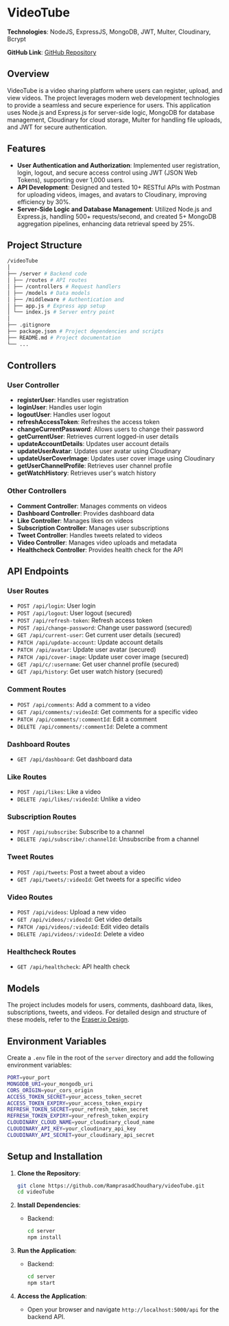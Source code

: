 # VideoTube

**Technologies**: NodeJS, ExpressJS, MongoDB, JWT, Multer, Cloudinary, Bcrypt

**GitHub Link**: [GitHub Repository](https://github.com/RamprasadChoudhary/videoTube)

## Overview

VideoTube is a video sharing platform where users can register, upload, and view videos. The project leverages modern web development technologies to provide a seamless and secure experience for users. This application uses Node.js and Express.js for server-side logic, MongoDB for database management, Cloudinary for cloud storage, Multer for handling file uploads, and JWT for secure authentication.

## Features

- **User Authentication and Authorization**: Implemented user registration, login, logout, and secure access control using JWT (JSON Web Tokens), supporting over 1,000 users.
- **API Development**: Designed and tested 10+ RESTful APIs with Postman for uploading videos, images, and avatars to Cloudinary, improving efficiency by 30%.
- **Server-Side Logic and Database Management**: Utilized Node.js and Express.js, handling 500+ requests/second, and created 5+ MongoDB aggregation pipelines, enhancing data retrieval speed by 25%.

## Project Structure
```bash
/videoTube
│
├── /server # Backend code
│ ├── /routes # API routes
│ ├── /controllers # Request handlers
│ ├── /models # Data models
│ ├── /middleware # Authentication and 
│ ├── app.js # Express app setup
│ └── index.js # Server entry point
│
├── .gitignore
├── package.json # Project dependencies and scripts
├── README.md # Project documentation
└── ...
```

## Controllers

### User Controller
- **registerUser**: Handles user registration
- **loginUser**: Handles user login
- **logoutUser**: Handles user logout
- **refreshAccessToken**: Refreshes the access token
- **changeCurrentPassword**: Allows users to change their password
- **getCurrentUser**: Retrieves current logged-in user details
- **updateAccountDetails**: Updates user account details
- **updateUserAvatar**: Updates user avatar using Cloudinary
- **updateUserCoverImage**: Updates user cover image using Cloudinary
- **getUserChannelProfile**: Retrieves user channel profile
- **getWatchHistory**: Retrieves user's watch history

### Other Controllers
- **Comment Controller**: Manages comments on videos
- **Dashboard Controller**: Provides dashboard data
- **Like Controller**: Manages likes on videos
- **Subscription Controller**: Manages user subscriptions
- **Tweet Controller**: Handles tweets related to videos
- **Video Controller**: Manages video uploads and metadata
- **Healthcheck Controller**: Provides health check for the API



## API Endpoints

### User Routes

- `POST /api/login`: User login
- `POST /api/logout`: User logout (secured)
- `POST /api/refresh-token`: Refresh access token
- `POST /api/change-password`: Change user password (secured)
- `GET /api/current-user`: Get current user details (secured)
- `PATCH /api/update-account`: Update account details
- `PATCH /api/avatar`: Update user avatar (secured)
- `PATCH /api/cover-image`: Update user cover image (secured)
- `GET /api/c/:username`: Get user channel profile (secured)
- `GET /api/history`: Get user watch history (secured)

### Comment Routes

- `POST /api/comments`: Add a comment to a video
- `GET /api/comments/:videoId`: Get comments for a specific video
- `PATCH /api/comments/:commentId`: Edit a comment
- `DELETE /api/comments/:commentId`: Delete a comment

### Dashboard Routes

- `GET /api/dashboard`: Get dashboard data

### Like Routes

- `POST /api/likes`: Like a video
- `DELETE /api/likes/:videoId`: Unlike a video

### Subscription Routes

- `POST /api/subscribe`: Subscribe to a channel
- `DELETE /api/subscribe/:channelId`: Unsubscribe from a channel

### Tweet Routes

- `POST /api/tweets`: Post a tweet about a video
- `GET /api/tweets/:videoId`: Get tweets for a specific video

### Video Routes

- `POST /api/videos`: Upload a new video
- `GET /api/videos/:videoId`: Get video details
- `PATCH /api/videos/:videoId`: Edit video details
- `DELETE /api/videos/:videoId`: Delete a video

### Healthcheck Routes

- `GET /api/healthcheck`: API health check

## Models

The project includes models for users, comments, dashboard data, likes, subscriptions, tweets, and videos. For detailed design and structure of these models, refer to the [Eraser.io Design](https://app.eraser.io/workspace/vzQ1OSakKLfSIi4a8TRX).

## Environment Variables

Create a `.env` file in the root of the `server` directory and add the following environment variables:

```bash
PORT=your_port
MONGODB_URI=your_mongodb_uri
CORS_ORIGIN=your_cors_origin
ACCESS_TOKEN_SECRET=your_access_token_secret
ACCESS_TOKEN_EXPIRY=your_access_token_expiry
REFRESH_TOKEN_SECRET=your_refresh_token_secret
REFRESH_TOKEN_EXPIRY=your_refresh_token_expiry
CLOUDINARY_CLOUD_NAME=your_cloudinary_cloud_name
CLOUDINARY_API_KEY=your_cloudinary_api_key
CLOUDINARY_API_SECRET=your_cloudinary_api_secret
```



## Setup and Installation

1. **Clone the Repository**:
    ```bash
    git clone https://github.com/RamprasadChoudhary/videoTube.git
    cd videoTube
    ```

2. **Install Dependencies**:
    - Backend:
      ```bash
      cd server
      npm install
      ```

3. **Run the Application**:
    - Backend:
      ```bash
      cd server
      npm start
      ```

4. **Access the Application**:
    - Open your browser and navigate  `http://localhost:5000/api` for the backend API.

